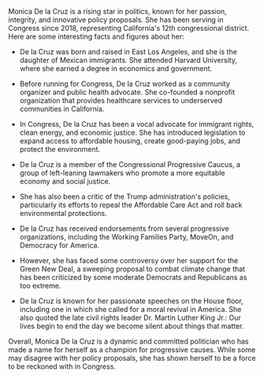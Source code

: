 Monica De la Cruz is a rising star in politics, known for her passion, integrity, and innovative policy proposals. She has been serving in Congress since 2018, representing California's 12th congressional district. Here are some interesting facts and figures about her:

- De la Cruz was born and raised in East Los Angeles, and she is the daughter of Mexican immigrants. She attended Harvard University, where she earned a degree in economics and government.

- Before running for Congress, De la Cruz worked as a community organizer and public health advocate. She co-founded a nonprofit organization that provides healthcare services to underserved communities in California.

- In Congress, De la Cruz has been a vocal advocate for immigrant rights, clean energy, and economic justice. She has introduced legislation to expand access to affordable housing, create good-paying jobs, and protect the environment.

- De la Cruz is a member of the Congressional Progressive Caucus, a group of left-leaning lawmakers who promote a more equitable economy and social justice.

- She has also been a critic of the Trump administration's policies, particularly its efforts to repeal the Affordable Care Act and roll back environmental protections.

- De la Cruz has received endorsements from several progressive organizations, including the Working Families Party, MoveOn, and Democracy for America.

- However, she has faced some controversy over her support for the Green New Deal, a sweeping proposal to combat climate change that has been criticized by some moderate Democrats and Republicans as too extreme.

- De la Cruz is known for her passionate speeches on the House floor, including one in which she called for a moral revival in America. She also quoted the late civil rights leader Dr. Martin Luther King Jr.: Our lives begin to end the day we become silent about things that matter.

Overall, Monica De la Cruz is a dynamic and committed politician who has made a name for herself as a champion for progressive causes. While some may disagree with her policy proposals, she has shown herself to be a force to be reckoned with in Congress.
